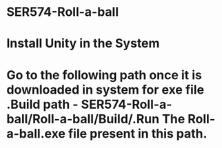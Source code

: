 # SER574-Roll-a-ball

# Install Unity in the System

# Go to the following path once it is downloaded in system for exe file .Build path - SER574-Roll-a-ball/Roll-a-ball/Build/.Run The Roll-a-ball.exe file present in this path.